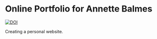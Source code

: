 # Online Portfolio for Annette Balmes


[![DOI](https://zenodo.org/badge/698367564.svg)](https://zenodo.org/badge/latestdoi/698367564)



Creating a personal website.
